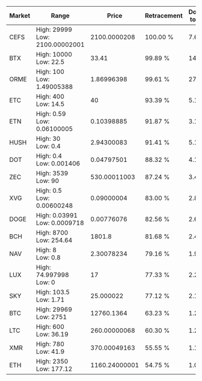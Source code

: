 | Market | Range | Price| Retracement | Doubles to 50% |
| --- | --- | --- | --- | --- |
| CEFS | High: 29999<br />Low: 2100.00002001 | 2100.0000208 | 100.00 % | 7.64 |
| BTX | High: 10000<br />Low: 22.5 | 33.41 | 99.89 % | 149.99 |
| ORME | High: 100<br />Low: 1.49005388 | 1.86996398 | 99.61 % | 27.14 |
| ETC | High: 400<br />Low: 14.5 | 40 | 93.39 % | 5.18 |
| ETN | High: 0.59<br />Low: 0.06100005 | 0.10398885 | 91.87 % | 3.13 |
| HUSH | High: 30<br />Low: 0.4 | 2.94300083 | 91.41 % | 5.16 |
| DOT | High: 0.4<br />Low: 0.001406 | 0.04797501 | 88.32 % | 4.18 |
| ZEC | High: 3539<br />Low: 90 | 530.00011003 | 87.24 % | 3.42 |
| XVG | High: 0.5<br />Low: 0.00600248 | 0.09000004 | 83.00 % | 2.81 |
| DOGE | High: 0.03991<br />Low: 0.0009718 | 0.00776076 | 82.56 % | 2.63 |
| BCH | High: 8700<br />Low: 254.64 | 1801.8 | 81.68 % | 2.48 |
| NAV | High: 8<br />Low: 0.8 | 2.30078234 | 79.16 % | 1.91 |
| LUX | High: 74.997998<br />Low: 0 | 17 | 77.33 % | 2.21 |
| SKY | High: 103.5<br />Low: 1.71 | 25.000022 | 77.12 % | 2.10 |
| BTC | High: 29969<br />Low: 2751 | 12760.1364 | 63.23 % | 1.28 |
| LTC | High: 600<br />Low: 36.19 | 260.00000068 | 60.30 % | 1.22 |
| XMR | High: 780<br />Low: 41.9 | 370.00049163 | 55.55 % | 1.11 |
| ETH | High: 2350<br />Low: 177.12 | 1160.24000001 | 54.75 % | 1.09 |
